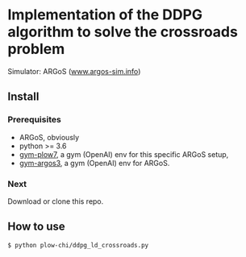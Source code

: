 # Implementation of the DDPG algorithm to solve the crossroads problem
Simulator: ARGoS (www.argos-sim.info)
## Install
### Prerequisites
* ARGoS, obviously
* python >= 3.6
* [gym-plow7](https://git.mistlab.ca/jtibayrenc/gym-plow7), a gym (OpenAI) env for this specific ARGoS setup,
* [gym-argos3](https://git.mistlab.ca/jtibayrenc/gym-argos3), a gym (OpenAI) env for ARGoS.
### Next
Download or clone this repo.
## How to use
```bash
$ python plow-chi/ddpg_ld_crossroads.py
```
